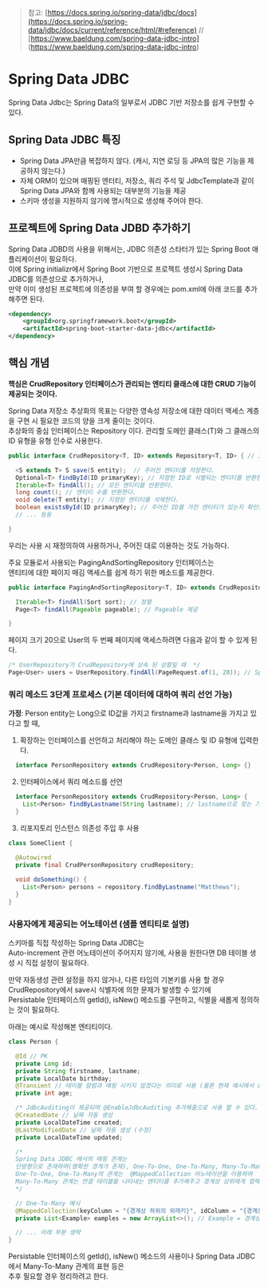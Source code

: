 > 참고: [https://docs.spring.io/spring-data/jdbc/docs](https://docs.spring.io/spring-data/jdbc/docs/current/reference/html/#reference) // [https://www.baeldung.com/spring-data-jdbc-intro] (https://www.baeldung.com/spring-data-jdbc-intro)
# Spring Data JDBC

Spring Data Jdbc는 Spring Data의 일부로서 JDBC 기반 저장소를 쉽게 구현할 수 있다.

## Spring Data JDBC 특징

+ Spring Data JPA만큼 복잡하지 않다. (캐시, 지연 로딩 등 JPA의 많은 기능을 제공하지 않는다.)
+ 자체 ORM이 있으며 매핑된 엔터티, 저장소, 쿼리 주석 및 JdbcTemplate과 같이 Spring Data JPA와 함께 사용되는 대부분의 기능을 제공
+ 스키마 생성을 지원하지 않기에 명시적으로 생성해 주어야 한다.

## 프로젝트에 Spring Data JDBD 추가하기

Spring Data JDBD의 사용을 위해서는, JDBC 의존성 스타터가 있는 Spring Boot 애플리케이션이 필요하다. <br>
이에 Spring initializr에서 Spring Boot 기반으로 프로젝트 생성시 Spring Data JDBC를 의존성으로 추가하거나, <br>
만약 이미 생성된 프로젝트에 의존성을 부여 할 경우에는 pom.xml에 아래 코드를 추가해주면 된다.

```xml
<dependency> 
    <groupId>org.springframework.boot</groupId> 
    <artifactId>spring-boot-starter-data-jdbc</artifactId>
</dependency> 
```

## 핵심 개념

**핵심은 CrudRepository 인터페이스가 관리되는 엔티티 클래스에 대한 CRUD 기능이 제공되는 것이다.** <br>

Spring Data 저장소 추상화의 목표는 다양한 영속성 저장소에 대한 데이터 액세스 계층을 구현 시 필요한 코드의 양을 크게 줄이는 것이다. <br>
추상화의 중심 인터페이스는 Repository 이다. 관리할 도메인 클래스(T)와 그 클래스의 ID 유형을 유형 인수로 사용한다.

```java
public interface CrudRepository<T, ID> extends Repository<T, ID> { // ID는 타입으로 (ex Long)

  <S extends T> S save(S entity);  // 주어진 엔티티를 저장한다.   
  Optional<T> findById(ID primaryKey); // 지정된 ID로 식별되는 엔티티를 반환한다.
  Iterable<T> findAll(); // 모든 엔티티를 반환한다.              
  long count(); // 엔티티 수를 반환한다.                       
  void delete(T entity); // 지정된 엔티티를 삭제한다.              
  boolean existsById(ID primaryKey); // 주어진 ID를 가진 엔티티가 있는지 확인한다.
  // ... 등등

}
```

우리는 사용 시 재정의하여 사용하거나, 주어진 대로 이용하는 것도 가능하다. <br>

주요 모듈로서 사용되는 PagingAndSortingRepository 인터페이스는 <br>
엔티티에 대한 페이지 매김 액세스를 쉽게 하기 위한 메소드를 제공한다.

```java
public interface PagingAndSortingRepository<T, ID> extends CrudRepository<T, ID> {

  Iterable<T> findAll(Sort sort); // 정렬
  Page<T> findAll(Pageable pageable); // Pageable 제공

}
```

페이지 크기 20으로 User의 두 번째 페이지에 액세스하려면 다음과 같이 할 수 있게 된다.

```java
/* UserRepository가 CrudRepository에 상속 된 상황일 때  */
Page<User> users = UserRepository.findAll(PageRequest.of(1, 20)); // Spring Data의 페이지 시작은 0 부터 이므로 두번째 페이지는 1이다.
```

### 쿼리 메소드 3단계 프로세스 (기본 데이터에 대하여 쿼리 선언 가능)

**가정**: Person entity는 Long으로 ID값을 가지고 firstname과 lastname을 가지고 있다고 할 때,

1. 확장하는 인터페이스를 선언하고 처리해야 하는 도메인 클래스 및 ID 유형에 입력한다.

```java
  interface PersonRepository extends CrudRepository<Person, Long> {}
```

2. 인터페이스에서 쿼리 메소드를 선언

```java
  interface PersonRepository extends CrudRepository<Person, Long> {
    List<Person> findByLastname(String lastname); // lastname으로 찾는 기능 추가
  }
```

3. 리포지토리 인스턴스 의존성 주입 후 사용

```java
class SomeClient {

  @Autowired
  private final CrudPersonRepository crudRepository;
  
  void doSomething() {
    List<Person> persons = repository.findByLastname("Matthews");
  }
}
```

### 사용자에게 제공되는 어노테이션 (샘플 엔티티로 설명)

스키마를 직접 작성하는 Spring Data JDBC는 <br>
Auto-increment 관련 어노테이션이 주어지지 않기에, 사용을 원한다면 DB 테이블 생성 시 직접 설정이 필요하다. <br>

만약 자동생성 관련 설정을 하지 않거나, 다른 타입의 기본키를 사용 할 경우 <br>
CrudRepository에서 save시 식별자에 의한 문제가 발생할 수 있기에 <br>
Persistable 인터페이스의 getId(), isNew() 메소드를 구현하고, 식별을 새롭게 정의하는 것이 필요하다. 

아래는 예시로 작성해본 엔티티이다. 
```java
class Person {

  @Id // PK  
  private Long id;                                                
  private String firstname, lastname;                                 
  private LocalDate birthday;
  @Transient // 테이블 칼럼과 매핑 시키지 않겠다는 의미로 사용 (물론 현재 예시에서 age가 필요 없다는 것은 아님)
  private int age;

  /* JdbcAuditing이 제공되며 @EnableJdbcAuditing 추가해줌으로 사용 할 수 있다. */
  @CreatedDate // 날짜 자동 생성
  private LocalDateTime created;
  @LastModifiedDate // 날짜 자동 생성 (수정)
  private LocalDateTime updated;                                                    

  /* 
  Spring Data JDBC 에서의 매핑 관계는 
  단방향으로 존재하며(명확한 경계가 존재), One-To-One, One-To-Many, Many-To-Many만 표현 가능하다.
  One-To-One, One-To-Many의 관계는  @MappedCollection 어노테이션을 이용하며
  Many-To-Many 관계는 연결 테이블을 나타내는 엔티티를 추가해주고 경계상 상위에게 컬렉션으로 하위를 표현해주면 된다.
  */

  // One-To-Many 예시 
  @MappedCollection(keyColumn = "{경계상 하위의 외래키}", idColumn = "{경계상 하위의 ID}")
  private List<Example> eamples = new ArrayList<>(); // Example = 경계상 하위의 엔티티명을 넣어준다.

  // ... 아래 부분 생략
}
```

Persistable 인터페이스의 getId(), isNew() 메소드의 사용이나 Spring Data JDBC에서 Many-To-Many 관계의 표현 등은 <br>
추후 필요할 경우 정리하려고 한다.